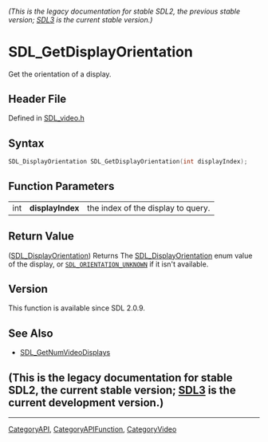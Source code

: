 ###### (This is the legacy documentation for stable SDL2, the previous stable version; [SDL3](https://wiki.libsdl.org/SDL3/) is the current stable version.)
# SDL_GetDisplayOrientation

Get the orientation of a display.

## Header File

Defined in [SDL_video.h](https://github.com/libsdl-org/SDL/blob/SDL2/include/SDL_video.h)

## Syntax

```c
SDL_DisplayOrientation SDL_GetDisplayOrientation(int displayIndex);
```

## Function Parameters

|     |                  |                                    |
| --- | ---------------- | ---------------------------------- |
| int | **displayIndex** | the index of the display to query. |

## Return Value

([SDL_DisplayOrientation](SDL_DisplayOrientation)) Returns The
[SDL_DisplayOrientation](SDL_DisplayOrientation) enum value of the display,
or [`SDL_ORIENTATION_UNKNOWN`](SDL_ORIENTATION_UNKNOWN) if it isn't
available.

## Version

This function is available since SDL 2.0.9.

## See Also

- [SDL_GetNumVideoDisplays](SDL_GetNumVideoDisplays)


## (This is the legacy documentation for stable SDL2, the current stable version; [SDL3](https://wiki.libsdl.org/SDL3/) is the current development version.)



----
[CategoryAPI](CategoryAPI), [CategoryAPIFunction](CategoryAPIFunction), [CategoryVideo](CategoryVideo)

